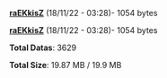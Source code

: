[**raEKkisZ**](/data/raEKkisZ.txt) (18/11/22 - 03:28)- 1054 bytes

[**raEKkisZ**](/data/raEKkisZ.txt) (18/11/22 - 03:28)- 1054 bytes

**Total Datas**: 3629

**Total Size**: 19.87 MB / 19.9 MB
